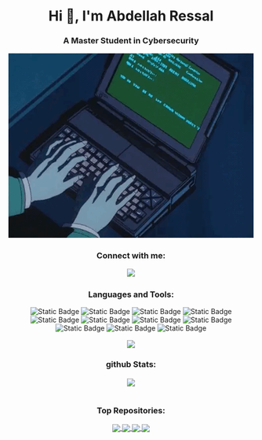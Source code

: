 <h1 align="center">Hi 👋, I'm Abdellah Ressal</h1>
<h3 align="center">A Master Student in Cybersecurity</h3>
<p align="center"><a><img src="https://github.com/Ressal0/ressal0/blob/main/pics/a2b4ae4ebabcd10ff10a1581366f6df2.gif"/></a></p>
<h3 align="center">Connect with me:</h3>
<p align="center">
<a href="https://linkedin.com/abdellah-ressal-773067227"><img src="https://img.shields.io/badge/-LinkedIn-0072b1?&style=flat&logo=linkedin&logoColor=white" /></a>
</p>
<h3 align="center">Languages and Tools:</h3>
<div align="center">
<img alt="Static Badge" src="https://img.shields.io/badge/C-00599C?logo=c&logoColor=white">
<img alt="Static Badge" src="https://img.shields.io/badge/C++-%2300599C.svg?logo=c%2B%2B&logoColor=white">
<img alt="Static Badge" src="https://img.shields.io/badge/Python-ffd343?logo=python&logoColor=black">
<img alt="Static Badge" src="https://img.shields.io/badge/Java-%23ED8B00.svg?logo=openjdk&logoColor=white">
<img alt="Static Badge" src="https://img.shields.io/badge/HTML-%23E34F26.svg?logo=html5&logoColor=white">
<img alt="Static Badge" src="https://img.shields.io/badge/CSS-1572B6?logo=css3&logoColor=fff">
<img alt="Static Badge" src="http://img.shields.io/badge/-Powershell-darkblue?style=flat&logo=powershell&logoColor=fff">
<img alt="Static Badge" src="https://img.shields.io/badge/-Git-%23F05032?style=flat&logo=git&logoColor=%23ffffff">
</div>
<div align="center">
<img alt="Static Badge" src="https://img.shields.io/badge/MySQL-4479A1?logo=mysql&logoColor=fff">
<img alt="Static Badge" src="https://img.shields.io/badge/SQLite-%2307405e.svg?logo=sqlite&logoColor=white">
<img alt="Static Badge" src="https://img.shields.io/badge/Oracle-F80000?logo=oracle&logoColor=fff">
</div>
<p></p>
<p align="center"><a href="https://github.com/ressal0/">
  <img height=200 align="center" src="https://github-readme-stats.vercel.app/api/top-langs?username=ressal0&theme=merko&layout=compact&langs_count=8&card_width=320" />
</a></p>
<h3 align="center">github Stats:</h3>
<p align="center">
<a href="https://github.com/ressal0/github-readme-stats">
  <img height=200 align="center" src="https://github-readme-stats.vercel.app/api?username=ressal0&theme=merko" />
</a>
<h1></h1>
<h3 align="center">Top Repositories:</h3>
<p align="center"><a href="https://github.com/ressal0/Web-Scanner">
  <img align="center" src="https://github-readme-stats.vercel.app/api/pin/?username=ressal0&repo=Web-Scanner&theme=merko" />
</a>
<a href="https://github.com/ressal0/Medical-Records-Manager">
  <img align="center" src="https://github-readme-stats.vercel.app/api/pin/?username=ressal0&repo=Medical-Records-Manager&theme=merko" />
</a>
<a href="https://github.com/ressal0/AES-file-Encryption-Decryption">
  <img align="center" src="https://github-readme-stats.vercel.app/api/pin/?username=ressal0&repo=AES-file-Encryption-Decryption&theme=merko&description_lines_count=1" />
</a>
<a href="https://github.com/ressal0/Disk-Sanitizer">
  <img align="center" src="https://github-readme-stats.vercel.app/api/pin/?username=ressal0&repo=Disk-Sanitizer&theme=merko" />
</a></p>
